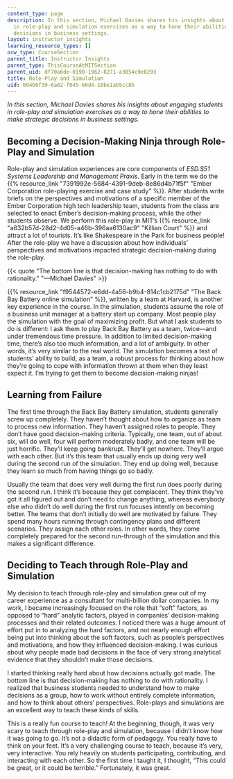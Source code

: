 ```yaml
---
content_type: page
description: In this section, Michael Davies shares his insights about engaging students
  in role-play and simulation exercises as a way to hone their abilities to make strategic
  decisions in business settings.
layout: instructor_insights
learning_resource_types: []
ocw_type: CourseSection
parent_title: Instructor Insights
parent_type: ThisCourseAtMITSection
parent_uid: df70a6de-0190-1962-8271-a3854c0e8293
title: Role-Play and Simulation
uid: 004b6f39-6a02-f045-60d4-10be1ab5cc8b
---
```


_In this section, Michael Davies shares his insights about engaging students in role-play and simulation exercises as a way to hone their abilities to make strategic decisions in business settings._

Becoming a Decision-Making Ninja through Role-Play and Simulation
-----------------------------------------------------------------

Role-play and simulation experiences are core components of _ESD.S51 Systems Leadership and Management Praxis_. Early in the term we do the {{% resource_link "7391992e-5684-4391-9deb-8e86d4b71f5f" "Ember Corporation role-playing exercise and case study" %}}. After students write briefs on the perspectives and motivations of a specific member of the Ember Corporation high tech leadership team, students from the class are selected to enact Ember’s decision-making process, while the other students observe. We perform this role-play in MIT’s {{% resource_link "a632b57d-28d2-4d05-a46b-396aa6130ac9" "Killian Court" %}} and attract a lot of tourists. It’s like Shakespeare in the Park for business people! After the role-play we have a discussion about how individuals’ perspectives and motivations impacted strategic decision-making during the role-play.

{{< quote "The bottom line is that decision-making has nothing to do with rationality." "—Michael Davies" >}}

{{% resource_link "f9544572-e6dd-4a56-b9b4-814c1cb2175d" "The Back Bay Battery online simulation" %}}, written by a team at Harvard, is another key experience in the course. In the simulation, students assume the role of a business unit manager at a battery start up company. Most people play the simulation with the goal of maximizing profit. But what I ask students to do is different: I ask them to play Back Bay Battery as a team, twice—and under tremendous time pressure. In addition to limited decision-making time, there’s also too much information, and a lot of ambiguity. In other words, it’s very similar to the real world. The simulation becomes a test of students’ ability to build, as a team, a robust process for thinking about how they’re going to cope with information thrown at them when they least expect it. I’m trying to get them to become decision-making ninjas!

Learning from Failure
---------------------

The first time through the Back Bay Battery simulation, students generally screw up completely. They haven’t thought about how to organize as team to process new information. They haven’t assigned roles to people. They don’t have good decision-making criteria. Typically, one team, out of about six, will do well, four will perform moderately badly, and one team will be just horrific. They’ll keep going bankrupt. They’ll get nowhere. They’ll argue with each other. But it’s this team that usually ends up doing very well during the second run of the simulation. They end up doing well, because they learn so much from having things go so badly.

Usually the team that does very well during the first run does poorly during the second run. I think it’s because they get complacent. They think they’ve got it all figured out and don’t need to change anything, whereas everybody else who didn’t do well during the first run focuses intently on becoming better. The teams that don’t initially do well are motivated by failure. They spend many hours running through contingency plans and different scenarios. They assign each other roles. In other words, they come completely prepared for the second run-through of the simulation and this makes a significant difference.

Deciding to Teach through Role-Play and Simulation
--------------------------------------------------

My decision to teach through role-play and simulation grew out of my career experience as a consultant for multi-billion dollar companies. In my work, I became increasingly focused on the role that “soft” factors, as opposed to “hard” analytic factors, played in companies’ decision-making processes and their related outcomes. I noticed there was a huge amount of effort put in to analyzing the hard factors, and not nearly enough effort being put into thinking about the soft factors, such as people’s perspectives and motivations, and how they influenced decision-making. I was curious about why people made bad decisions in the face of very strong analytical evidence that they shouldn’t make those decisions.

I started thinking really hard about how decisions actually got made. The bottom line is that decision-making has nothing to do with rationality. I realized that business students needed to understand how to make decisions as a group, how to work without entirely complete information, and how to think about others’ perspectives. Role-plays and simulations are an excellent way to teach these kinds of skills.

This is a really fun course to teach! At the beginning, though, it was very scary to teach through role-play and simulation, because I didn’t know how it was going to go. It’s not a didactic form of pedagogy. You really have to think on your feet. It’s a very challenging course to teach, because it’s very, very interactive. You rely heavily on students participating, contributing, and interacting with each other. So the first time I taught it, I thought, “This could be great, or it could be terrible.” Fortunately, it was great.